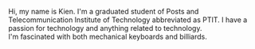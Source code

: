 Hi, my name is Kien. I'm a graduated student of Posts and Telecommunication Institute of Technology abbreviated as PTIT. 
I have a passion for technology and anything related to technology.  
I'm fascinated with both mechanical keyboards and billiards.

<!---
lckien2912/lckien2912 is a ✨ special ✨ repository because its `README.md` (this file) appears on your GitHub profile.
You can click the Preview link to take a look at your changes.
--->
